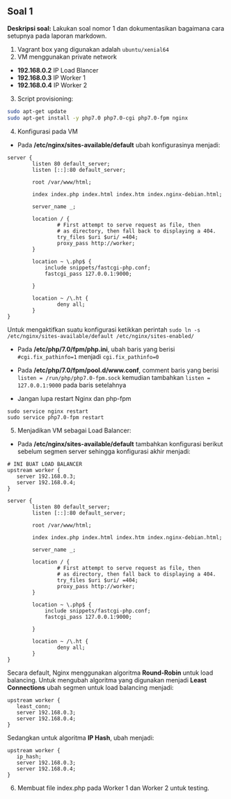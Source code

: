 ## Soal 1

__Deskripsi soal:__
Lakukan soal nomor 1 dan dokumentasikan bagaimana cara setupnya pada laporan markdown.

1. Vagrant box yang digunakan adalah `ubuntu/xenial64`
2. VM menggunakan private network
- __192.168.0.2__ IP Load Blancer
- __192.168.0.3__ IP Worker 1
- __192.168.0.4__ IP Worker 2
3. Script provisioning:
```bash
sudo apt-get update
sudo apt-get install -y php7.0 php7.0-cgi php7.0-fpm nginx
```
4. Konfigurasi pada VM
- Pada __/etc/nginx/sites-available/default__ ubah konfigurasinya menjadi:
```
server {
        listen 80 default_server;
        listen [::]:80 default_server;

        root /var/www/html;

        index index.php index.html index.htm index.nginx-debian.html;

        server_name _;

        location / {
                # First attempt to serve request as file, then
                # as directory, then fall back to displaying a 404.
                try_files $uri $uri/ =404;
                proxy_pass http://worker;
        }

        location ~ \.php$ {
            include snippets/fastcgi-php.conf;
            fastcgi_pass 127.0.0.1:9000;

        }

        location ~ /\.ht {
                deny all;
        }
}
```
Untuk mengaktifkan suatu konfigurasi ketikkan perintah `sudo ln -s /etc/nginx/sites-available/default /etc/nginx/sites-enabled/`

- Pada __/etc/php/7.0/fpm/php.ini__, ubah baris yang berisi `#cgi.fix_pathinfo=1` menjadi `cgi.fix_pathinfo=0`

- Pada __/etc/php/7.0/fpm/pool.d/www.conf__, comment baris yang berisi `listen = /run/php/php7.0-fpm.sock` kemudian tambahkan `listen = 127.0.0.1:9000` pada baris setelahnya

- Jangan lupa restart Nginx dan php-fpm
```
sudo service nginx restart
sudo service php7.0-fpm restart
```

5. Menjadikan VM sebagai Load Balancer:
- Pada __/etc/nginx/sites-available/default__ tambahkan konfigurasi berikut sebelum segmen server sehingga konfigurasi akhir menjadi:
```
# INI BUAT LOAD BALANCER
upstream worker {
   server 192.168.0.3;
   server 192.168.0.4;
}

server {
        listen 80 default_server;
        listen [::]:80 default_server;

        root /var/www/html;

        index index.php index.html index.htm index.nginx-debian.html;

        server_name _;

        location / {
                # First attempt to serve request as file, then
                # as directory, then fall back to displaying a 404.
                try_files $uri $uri/ =404;
                proxy_pass http://worker;
        }

        location ~ \.php$ {
            include snippets/fastcgi-php.conf;
            fastcgi_pass 127.0.0.1:9000;

        }

        location ~ /\.ht {
                deny all;
        }
}
```
Secara default, Nginx menggunakan algoritma __Round-Robin__ untuk load balancing. Untuk mengubah algoritma yang digunakan menjadi __Least Connections__ ubah segmen untuk load balancing menjadi:
```
upstream worker {
   least_conn;
   server 192.168.0.3;
   server 192.168.0.4;
}
```
Sedangkan untuk algoritma __IP Hash__, ubah menjadi:
```
upstream worker {
   ip_hash;
   server 192.168.0.3;
   server 192.168.0.4;
}
```
6. Membuat file index.php pada Worker 1 dan Worker 2 untuk testing.